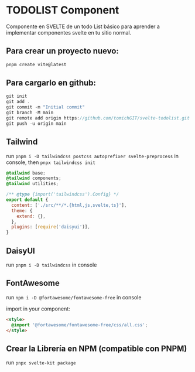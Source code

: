 # TODOLIST Component
Componente en SVELTE de un todo List básico para aprender a implementar componentes svelte en tu sitio normal.

## Para crear un proyecto nuevo:

```js
pnpm create vite@latest
```

## Para cargarlo en github:

```js
git init
git add .
git commit -m "Initial commit"
git branch -M main
git remote add origin https://github.com/tomichGIT/svelte-todolist.git
git push -u origin main
```

## Tailwind
run `pnpm i -D tailwindcss postcss autoprefixer svelte-preprocess` in console, then `pnpx tailwindcss init`

```css (app.css)
@tailwind base;
@tailwind components;
@tailwind utilities;
```

```js (tailwind.config.js)
/** @type {import('tailwindcss').Config} */
export default {
  content: ['./src/**/*.{html,js,svelte,ts}'],
  theme: {
    extend: {},
  },
  plugins: [require('daisyui')],
}
```

## DaisyUI
run `pnpm i -D tailwindcss` in console

## FontAwesome
run `npm i -D @fortawesome/fontawesome-free` in console

import in your component:
```html
<style>
  @import '@fortawesome/fontawesome-free/css/all.css';
</style>
```

## Crear la Librería en NPM (compatible con PNPM)
run `pnpx svelte-kit package` 